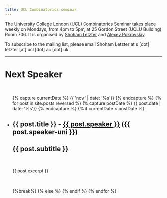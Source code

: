 ```yaml
---
title: UCL Combinatorics seminar
---
```


The University College London (UCL) Combinatorics Seminar takes place weekly on Mondays, from 4pm to 5pm, at 25 Gordon Street (UCLU Building) Room 706. It is organised by [Shoham Letzter](http://www.homepages.ucl.ac.uk/~ucahsle/)  and [Alexey Pokrovskiy](https://alexeypokrovskiy.com). 

To subscribe to the mailing list, please email Shoham Letzter at s [dot] letzter [at] ucl [dot] ac [dot] uk.

---

# Next Speaker
<br>
<ul class="post-list">
{% capture currentDate %}
  {{ 'now' | date: '%s'}}
  {% endcapture %}
  {% for post in site.posts reversed %}
  {% capture postDate %}
  {{ post.date | date: '%s'}}
  {% endcapture %}
    {% if currentDate < postDate %}
    <!-- Don't show drafts -->
    <li>
      <h2>{{ post.title }} - <a href="{{ post.speaker-url }}">{{ post.speaker }}</a> ({{ post.speaker-uni }})</h2>
      <h2>{{ post.subtitle }}</h2>
      <br>
      <p>{{ post.excerpt }}</p>
      <br><br>
    </li>
    {%break%} 
    {% else %}
    {% endif %}
  {% endfor %}
</ul>